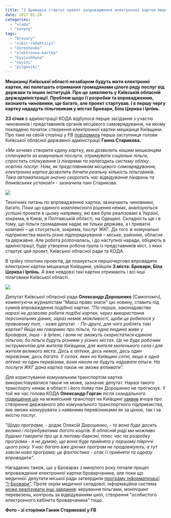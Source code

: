 ```yaml
---
title: "З Броварів стартує проект запровадження електронної картки мешканця Київщини"
date: 2017-01-24
categories: 
  - "vlada"
  - "novyny"
tags: 
  - "brovary"
  - "vibir-redaktsiyi"
  - "doroshenko"
  - "elektronna-kartka"
  - "kyyivshhyna"
  - "novini"
  - "pilgoviki"
---
```


**Мешканці Київської області незабаром будуть мати електронні картки, які полегшать отримання громадянами цілого ряду послуг від держави та інших інституцій. Про це заявляють у Київській обласній держадміністрації. Проблем щодо її розробки та впровадженню, визнають чиновники, ще багато, але проект стартував. І в першу чергу картку нададуть пільговикам у містах Бровари, Біла Церква і Ірпінь.**

**23 січня** в адміністрації КОДА відбулося перше засідання з участю чиновників і представників органів місцевого самоврядування, на якому покладено початок створення електронної картки мешканця Київщини. Про таке на своїй сторінці у FB [повідомила](https://www.facebook.com/GannaStarykova/posts/262120157550993?__mref=message_bubble) перша заступниця голови Київської обласної державної адміністрації **Ганна Старикова.**

_«Ми хочемо створити єдину картку, яка дозволить нашим мешканцям сплачувати за комунальні послуги, отримувати соціальні пільги, спростить спілкування із лікарями та налагодить систему обліку освітніх послуг. Нам, як представникам місцевого самоврядування, електронна картка дозволить бачити реальну кількість пільговиків. Така автоматизація значно скоротить час відвідування лікарень та банківських установ!»_ - зазначила пані Старикова.

![](https://mpz.brovary.org/wp-content/uploads/2017/01/16195095_262118507551158_8821627717419383813_n.jpg)

Технічних питань по впровадженню картки, зазначають чиновники, багато. Поки що єдиного комплексного рішення немає, аналізуються успішні проекти в цьому напрямку, які вже були реалізовані в Україні, зокрема, в Києві, в Полтавській області, на Одещині. Складність ще і в тому, що пільги громадянам надає не тільки держава, а і приватні компанії – це стосується, зокрема, послуг ЖКГ. До того ж комунальні підприємства мають різне підпорядкування – міське, районне, обласне та державне. Але робота розпочалась, і до наступної наради, обіцяють в адміністрації, буде утворена робоча група із представників міст, з яких стартує цей проект, Київської обласної ради та КОДА.

В трійку пілотних проектів, де планується першочергово впровадити електронні картки мешканця Київщини, увійшли **3 міста: Бровари, Біла Церква і Ірпінь.** А вже невдовзі такі картки отримають і всі інші пільговики Київської області.

![](https://mpz.brovary.org/wp-content/uploads/2017/01/16174598_262118514217824_6910501961587652656_n.jpg)

Депутат Київської обласної ради **Олександр Дорошенко** (Самопоміч), коментуючи журналістам "Маєш право знати" цю новину, ставить під сумнів впроваждення подібної картки. _"По-перше, законодавство наразі не дозволяє робити подібні картки, через використання персональних даних, зараз немає можливості, щоби це робилося у правовому полі,_ \- каже депутат. - _По-друге, для чого роблять такі картки? Якщо ми говоримо про пільги, то одна людина живе у Броварах, інша - в Ірпені, і вони не зможуть скористатися єдиною пільгою, бо пільги будуть різними у різних містах. Це не буде робочим інструментом для жителів Київщини, для жителя маленького села і для жителя великого міста. Десь є аптеки, десь немає, десь один перевізник, десь багато. У селах, яких на Київщині сотні, якщо є одна аптека чи один перевізник, вони ніколи не будуть надавати пільги. На послуги ЖКГ дана картка також не зможе впливати"._

Для користування комунальним транспортом картка використовуватися також не може, зазначає депутат. Наразі такого транспорту немає в області і його появу пан Дорошенко не прогнозує. У той же час голова КОДА **Олександр Горган** після скандального [підвищення цін](https://mpz.brovary.org/proyizd-kyyeva-12-grn-brovaram-pidgotuvatysya/) на міжміський транспорт на Київщині [заявив](http://koda.gov.ua/news/vlada-kiivshhini-vimagaie-povernuti-pop/) вчора про створення державного або комунального транспортного підприємства, яке зможе конкурувати з наявними перевізниками як за ціною, так і за якістю послуг.

_"Щодо програми,_ - додає Олексій Дорошенко, - _то вона буде досить велика і потребуватиме багато коштів. В обласній раді ми можливо будемо говорити про це в лютому-березні, плюс час на розробку програми - я не думаю, що вона буде прийнята у першому півріччі цього року. У нас багато вже діючих програм не продовжують, а тут зовсім нова програма: це фантастика - отак її прийняти та одразу впровадити"._

Нагадаємо також, що у Броварах з минулого року почали процес впроваждення електронної картки броварчанина, але поки що медичної: депутати міської ради затвердили [програму інформатизації "І-Бровари"](https://mpz.brovary.org/na-informatyzatsiyu-medzakladiv-brovariv-vydilyly-koshty-shho-z-tsogo-bude/). Проте окрім медичної складової, інформаційна система [може реалізувати інші завдання](https://mpz.brovary.org/elektronna-systema-dlya-brovariv-za-13-miljoniv-shho-vyrishat-deputaty/): керування пільгами, моніторинг перевезень, контроль за відвідуванням шкіл, створення "особистого електронного кабінета броварчанина" тощо.

**Фото - зі сторінки Ганни Старикової у FB**
